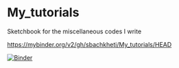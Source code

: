 # My_tutorials
Sketchbook for the miscellaneous codes I write

https://mybinder.org/v2/gh/sbachkheti/My_tutorials/HEAD

[![Binder](https://mybinder.org/badge_logo.svg)](https://mybinder.org/v2/gh/sbachkheti/My_tutorials/HEAD)
